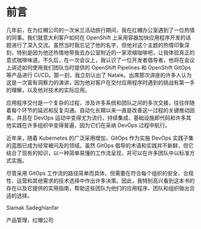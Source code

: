 # 前言

几年前，在为红帽公司的一次米兰活动旅行期间，我在红帽办公室遇到了一位热情的同事。我们就意大利客户如何在 OpenShift 上采用容器加快应用程序开发的话题进行了深入交流。虽然当时我忘记了他的名字，但他对这个主题的热情印象深刻，特别是因为他还热情地带我去办公室附近的一家浓缩咖啡吧，让我体验真正的意式咖啡味道。不久后，在一次会议上，我认识了一位开发者倡导者，他将在会议上讲述如何使用我们团队当时提供的 OpenShift Pipelines 和 OpenShift GitOps 等产品进行 CI/CD。那一刻，我立刻认出了 Natale。出席那次讲座的许多人认为这是一次富有洞察力的演讲，因为他对客户在交付应用程序时遇到的挑战有第一手的理解，以及他对技术的实际应用。

应用程序交付是一个复杂的过程，涉及许多系统和团队之间的多次交接，往往伴随着每个环节的延迟和反复沟通。自动化长期以来一直是改善这一过程的关键推动因素，并且在 DevOps 运动中变得尤为流行。持续集成、基础设施即代码和许多其他实践在许多组织中变得普遍，因为它们在采纳 DevOps 过程中航行。

近年来，随着 Kubernetes 的广泛采用增加，GitOps 作为实施 DevOps 实践子集的蓝图已成为经常被问及的领域。虽然 GitOps 倡导的术语和实践并不新鲜，但它结合了现有的知识，以一种简单易懂的工作流呈现，并可以在许多团队中以标准方式实施。

尽管采用 GitOps 工作流的路径简单而具体，但需要在符合每个组织的安全、合规性、运营和其他需求的技术选择中作出许多决策。因此，我特别高兴看到这本书的存在以及它提供的实用指南，帮助这些团队为他们的应用程序、团队和组织做出合适的选择。

Siamak Sadeghianfar

产品管理，红帽公司
